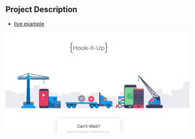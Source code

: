 ## Project Description

* [live example](https://jiwanjotsoni.github.io/Simple-Websites/Website-2/)

![alt text](https://raw.githubusercontent.com/JiwanjotSoni/Simple-Websites/main/Website-2/preview.PNG)
